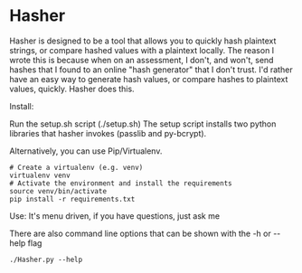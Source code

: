 Hasher
======

Hasher is designed to be a tool that allows you to quickly hash plaintext strings, or compare hashed values with a plaintext locally.  The reason I wrote this is because when on an assessment, I don't, and won't, send hashes that I found to an online "hash generator" that I don't trust.  I'd rather have an easy way to generate hash values, or compare hashes to plaintext values, quickly.  Hasher does this.

Install:

Run the setup.sh script (./setup.sh)
The setup script installs two python libraries that hasher invokes (passlib and py-bcrypt).

Alternatively, you can use Pip/Virtualenv.
```
# Create a virtualenv (e.g. venv)
virtualenv venv
# Activate the environment and install the requirements
source venv/bin/activate
pip install -r requirements.txt
```

Use:
It's menu driven, if you have questions, just ask me

There are also command line options that can be shown with the -h or --help flag
```
./Hasher.py --help
```
